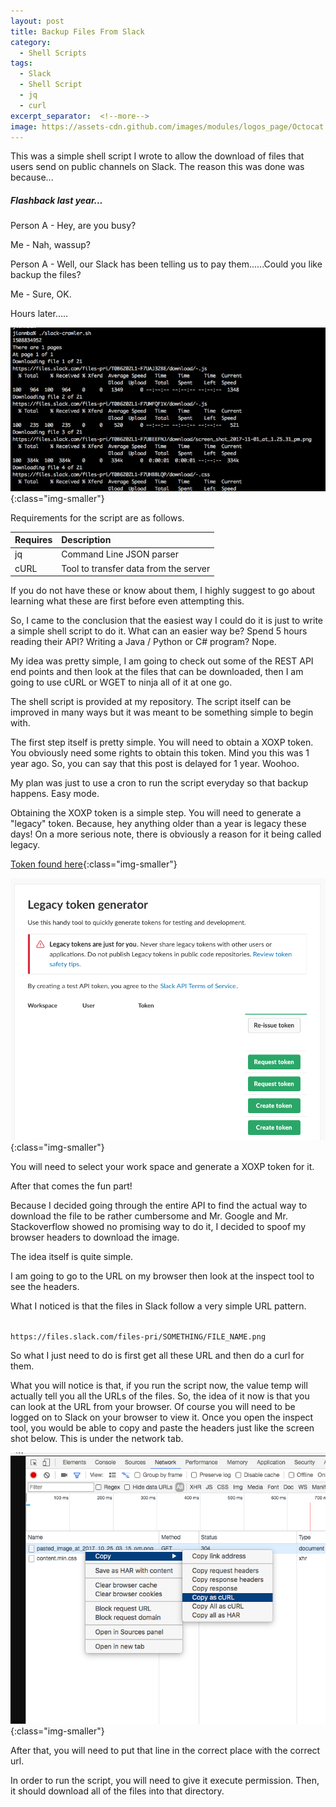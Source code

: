 ```yaml
---
layout: post
title: Backup Files From Slack
category:
  - Shell Scripts
tags:
  - Slack
  - Shell Script
  - jq
  - curl
excerpt_separator:  <!--more-->
image: https://assets-cdn.github.com/images/modules/logos_page/Octocat.png
---
```


This was a simple shell script I wrote to allow the download of files that users send on public channels on Slack. The reason this was done was because...

##### Flashback last year...
Person A - Hey, are you busy?

Me - Nah, wassup?

Person A - Well, our Slack has been telling us to pay them......Could you like backup the files?

Me - Sure, OK. 

Hours later.....

![Alt text](/assets/images/running.png){:class="img-smaller"}

<!--more-->

Requirements for the script are as follows.


| Requires | Description                            |
|:---------|:---------------------------------------|
| jq       | Command Line JSON parser               |
| cURL     | Tool  to transfer data from the server |


If you do not have these or know about them, I highly suggest to go about learning what these are first before even attempting this.


So, I came to the conclusion that the easiest way I could do it is just to write a simple shell script to do it. What can an easier way be? Spend 5 hours reading their API? Writing a Java / Python or C# program? Nope.

My idea was pretty simple, I am going to check out some of the REST API end points and then look at the files that can be downloaded, then I am going to use cURL or WGET to ninja all of it at one go.

The shell script is provided at my repository. The script itself can be improved in many ways but it was meant to be something simple to begin with.

The first step itself is pretty simple. You will need to obtain a XOXP token. You obviously need some rights to obtain this token. Mind you this was 1 year ago. So, you can say that this post is delayed for 1 year. Woohoo.

My plan was just to use a cron to run the script everyday so that backup happens. Easy mode.

Obtaining the XOXP token is a simple step. You will need to generate a "legacy" token. Because, hey anything older than a year is legacy these days! On a more serious note, there is obviously a reason for it being called legacy.

[Token found here](https://api.slack.com/custom-integrations/legacy-tokens){:class="img-smaller"}

![Legacy Token Generator](/assets/images/legacy_token_generator.png){:class="img-smaller"}

You will need to select your work space and generate a XOXP token for it. 

<script src="https://gist.github.com/JianLoong/3221f6e6acf46ed2ea0a249d04b67d51.js"></script>


After that comes the fun part! 

Because I decided going through the entire API to find the actual way to download the file to be rather cumbersome and Mr. Google and Mr. Stackoverflow showed no promising way to do it, I decided to spoof my browser headers to download the image.

The idea itself is quite simple. 

I am going to go to the URL on my browser then look at the inspect tool to see the headers.

What I noticed is that the files in Slack follow a very simple URL pattern.

<code>
https://files.slack.com/files-pri/SOMETHING/FILE_NAME.png
</code>

So what I just need to do is first get all these URL and then do a curl for them.

<script src="https://gist.github.com/JianLoong/18135bb51bfea3093f95133468d278a6.js"></script>

What you will notice is that, if you run the script now, the value temp will actually tell you all the URLs of the files. So, the idea of it now is that you can look at the URL from your browser. Of course you will need to be logged on to Slack on your browser to view it. Once you open the inspect tool, you would be able to copy and paste the headers just like the screen shot below. This is under the network tab.

![Alt text](/assets/images/url-header-slack.png){:class="img-smaller"}

After that, you will need to put that line in the correct place with the correct url.

In order to run the script, you will need to give it execute permission. Then, it should download all of the files into that directory.